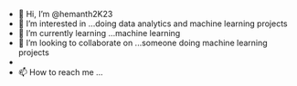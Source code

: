 - 👋 Hi, I’m @hemanth2K23
- 👀 I’m interested in ...doing data analytics and machine learning projects
- 🌱 I’m currently learning ...machine learning
- 💞️ I’m looking to collaborate on ...someone doing machine learning projects
- 
- 📫 How to reach me ...

<!---
hemanth2K23/hemanth2K23 is a ✨ special ✨ repository because its `README.md` (this file) appears on your GitHub profile.
You can click the Preview link to take a look at your changes.
--->
